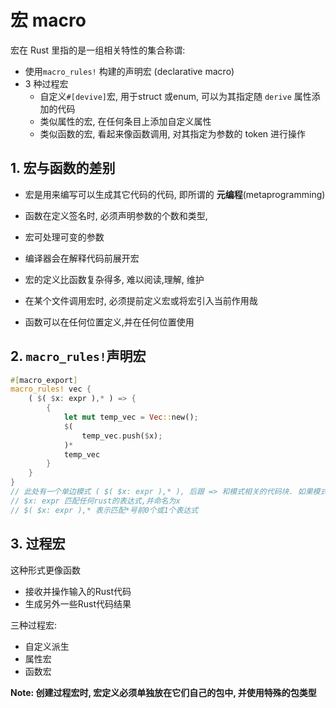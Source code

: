 # 宏 macro

宏在 Rust 里指的是一组相关特性的集合称谓:

- 使用`macro_rules!` 构建的声明宏 (declarative macro)
- 3 种过程宏
  - 自定义`#[devive]`宏, 用于struct 或enum, 可以为其指定随 `derive` 属性添加的代码
  - 类似属性的宏, 在任何条目上添加自定义属性
  - 类似函数的宏, 看起来像函数调用, 对其指定为参数的 token 进行操作

## 1. 宏与函数的差别

- 宏是用来编写可以生成其它代码的代码, 即所谓的 **元编程**(metaprogramming)

- 函数在定义签名时, 必须声明参数的个数和类型, 

- 宏可处理可变的参数

- 编译器会在解释代码前展开宏
- 宏的定义比函数复杂得多,  难以阅读,理解, 维护
- 在某个文件调用宏时, 必须提前定义宏或将宏引入当前作用哉
- 函数可以在任何位置定义,并在任何位置使用

## 2. `macro_rules!`声明宏

```rust
#[macro_export]
macro_rules! vec {
    ( $( $x: expr ),* ) => {
        {
            let mut temp_vec = Vec::new();
            $(
                temp_vec.push($x);
            )*
            temp_vec
        }
    }
}
// 此处有一个单边模式 ( $( $x: expr ),* ), 后跟 => 和模式相关的代码块. 如果模式匹配, 代码将被执行. 更复杂的宏会有多个单边模式.
// $x: expr 匹配任何rust的表达式,并命名为x
// $( $x: expr ),* 表示匹配*号前0个或1个表达式
```

## 3. 过程宏

这种形式更像函数

- 接收并操作输入的Rust代码
- 生成另外一些Rust代码结果

三种过程宏: 

- 自定义派生
- 属性宏
- 函数宏

**Note: 创建过程宏时, 宏定义必须单独放在它们自己的包中, 并使用特殊的包类型**

